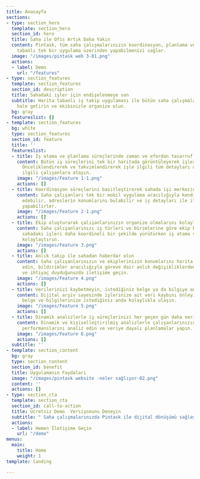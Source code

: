 ```yaml
---
title: Anasayfa
sections:
- type: section_hero
  template: section_hero
  section_id: hero
  title: Saha ile Ofis Artık Daha Yakın
  content: Pintask, tüm saha çalışmalarınızın koordinasyon, planlama ve takibini harita
    tabanlı tek bir uygulama üzerinden yapabilmenizi sağlar.
  image: "/images/pintask web 3-01.png"
  actions:
  - label: Demo
    url: "/features"
- type: section_features
  template: section_features
  section_id: description
  title: Sahadaki işler için endişelenmeye son
  subtitle: Harita tabanlı iş takip uygulaması ile bütün saha çalışmalarınızı dijital
    hale getirin ve ekibinizle organize olun.
  bg: gray
  featureslist: []
- template: section_features
  bg: white
  type: section_features
  section_id: feature
  title: ''
  featureslist:
  - title: İş atama ve planlama süreçlerinde zaman ve efordan tasarruf sağlayın
    content: Bütün iş süreçlerini tek bir haritada görüntüleyerek işlerinizi planlayın.
      Önceliklendirerek ve takvimlendirerek işle ilgili tüm detayları oluşturun ve
      ilgili çalışanlara atayın.
    image: "/images/Feature 1-1.png"
    actions: []
  - title: Koordinasyon süreçlerini basitleştirerek sahada işi merkezinize alın
    content: Saha çalışanları tek bir mobil uygulama aracılığıyla kendi işlerini takip
      edebilir, adreslerin konumlarını bulabilir ve iş detayları ile ilgili raporlamayı
      yapabilirler.
    image: "/images/Feature 2-1.png"
    actions: []
  - title: Ekip oluşturarak çalışanlarınızın organize olmalarını kolaylaştırın
    content: Saha çalışanlarınızı iş türleri ve birimlerine göre ekip haline getirerek
      sahadaki işleri daha koordineli bir şekilde yürütürken iş atama ve takip süreçlerinizi
      kolaylaştırın.
    image: "/images/Feature 3.png"
    actions: []
  - title: Anlık takip ile sahadan haberdar olun
    content: Saha çalışanlarınızın ve ekiplerinizin konumlarını harita üzerinden takip
      edin, bildirimler aracılığıyla göreve dair anlık değişikliklerden haberdar olun
      ve ihtiyaç duyduğunuzda iletişime geçin.
    image: "/images/Feature 4.png"
    actions: []
  - title: Verilerinizi kaybetmeyin, istediğiniz belge ya da bilgiye anında ulaşın
    content: Dijital arşiv sayesinde işlerinize ait veri kaybını önleyin ve geçmiş
      belge ve bilgilerinize istediğiniz anda kolaylıkla ulaşın.
    image: "/images/Feature 5.png"
    actions: []
  - title: Dinamik analizlerle iş süreçlerinizi her geçen gün daha verimli hale getirin
    content: Dinamik ve kişiselleştirilmiş analizlerle çalışanlarınızın ve iş süreçlerinizin
      performanslarını analiz edin ve veriye dayalı planlamalar yapın.
    image: "/images/Feature 6.png"
    actions: []
  subtitle: ''
- template: section_content
  bg: gray
  type: section_content
  section_id: benefit
  title: Uygulamanın Faydaları
  image: "/images/pintask website -neler sağlıyor-02.png"
  content: ''
  actions: []
- type: section_cta
  template: section_cta
  section_id: call-to-action
  title: Ücretsiz Demo  Versiyonunu Deneyin
  subtitle: " Saha çalışmalarınızda Pintask ile dijital dönüşümü sağlayın"
  actions:
  - label: Hemen İletişime Geçin
    url: "/demo"
menus:
  main:
    title: Home
    weight: 1
template: landing

---
```

